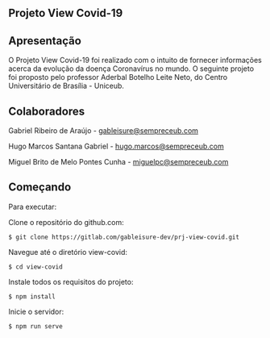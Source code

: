 
## Projeto View Covid-19

## Apresentação
O Projeto View Covid-19 foi realizado com o intuito de fornecer informações acerca da evolução da doença Coronavírus no mundo. O seguinte projeto foi proposto pelo professor Aderbal Botelho Leite Neto, do Centro Universitário de Brasília - Uniceub.

## Colaboradores
Gabriel Ribeiro de Araújo - gableisure@sempreceub.com

Hugo Marcos Santana Gabriel - hugo.marcos@sempreceub.com

Miguel Brito de Melo Pontes Cunha - miguelpc@sempreceub.com

## Começando
Para executar:

Clone o repositório do github.com:
```
$ git clone https://gitlab.com/gableisure-dev/prj-view-covid.git
```

Navegue até o diretório view-covid:
```
$ cd view-covid
```

Instale todos os requisitos do projeto:
 ```
$ npm install
 ```

Inicie o servidor:
 ```
$ npm run serve
 ```

